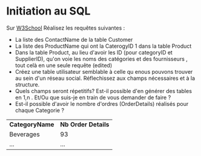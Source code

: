 # Initiation au SQL
Sur [W3School](http://www.w3schools.com/sql/trysql.asp?filename=trysql_select_all)
Réalisez les requêtes suivantes : 
* La liste des ContactName de la table Customer
* La liste des ProductName qui ont la CaterogyID 1 dans la table Product
*  Dans la table Product, au lieu d'avoir les ID  (pour categoryID et SupplierID), qu'on voie les noms des catégories et des fournisseurs , tout celà en une seule requête (edited)
* Créez une table utilisateur semblable à celle qu enous pouvons trouver au sein d'un réseau social. Réflechissez aux champs nécessaires et à la structure.
* Quels champs seront répetitifs? Est-il possible d'en générer des tables en 1,n . Et/Ou que suis-je en train de vous demander  de faire ?
* Est-il possible d'avoir le nombre d'ordres (OrderDetails) réalisés pour chaque Categorie ?
<table>
	<tr>
		<td><b>CategoryName</b>
		</td>
		<td><b>Nb Order Details</b></td>
	</tr>
	<tr>
		<td>
Beverages
		</td><td>93</td>
	</tr>
	<tr><td>...</td><td>...</td></tr>
</table>
